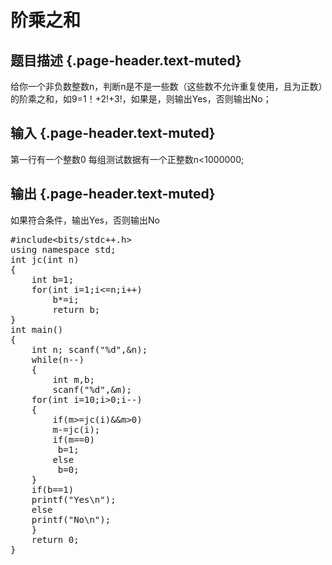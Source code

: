 # 阶乘之和

## 题目描述 {.page-header.text-muted}

<div class="content">
  给你一个非负数整数n，判断n是不是一些数（这些数不允许重复使用，且为正数）的阶乘之和，如9=1！+2!+3!，如果是，则输出Yes，否则输出No；
</div>

## 输入 {.page-header.text-muted}

<div class="content">
  第一行有一个整数0<m<100,表示有m组测试数据；<br /> 每组测试数据有一个正整数n<1000000;
</div>

## 输出 {.page-header.text-muted}

<div class="content">
  如果符合条件，输出Yes，否则输出No
</div>

<pre class="EnlighterJSRAW" data-enlighter-language="cpp">#include&lt;bits/stdc++.h&gt;
using namespace std;
int jc(int n)
{
    int b=1;
    for(int i=1;i&lt;=n;i++)
        b*=i;
        return b;
}
int main()
{
    int n; scanf("%d",&n);
    while(n--)
    {
        int m,b;
        scanf("%d",&m);
    for(int i=10;i&gt;0;i--)
    {
        if(m&gt;=jc(i)&&m&gt;0)
        m-=jc(i);
        if(m==0)
         b=1;
        else
         b=0;
    }
    if(b==1)
    printf("Yes\n");
    else
    printf("No\n");
    }
    return 0;
}</pre>

&nbsp;
